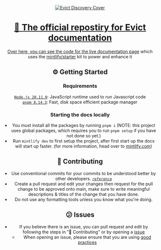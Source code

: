<center><a href="https://evict.bot/discord" target="_blank"><img src="https://r2.evict.bot/Greed%20Discovery%20Cover.png" alt="Evict Discovery Cover"/></a</center>

# 👋 The official repostiry for Evict documentation

Over here, you can see the code for the live [documentation page](https://docs.evict.bot) which uses the [mintlify/starter](https://github.com/mintlify/starter) kit
to power and enhance it

## ⚙️ Getting Started

### Requirements

[`Node.js 20.11.0`](https://nodejs.org/en): JavaScript runtime used to run Javascript code<br />
[`pnpm 8.14.3`](https://pnpm.io/): Fast, disk space efficient package manager

### Starting the docs locally

- You must install all the packages by running `pnpm i` (NOTE: this project uses global packages, which requires you to run `pnpm setup` if you have not done so yet.)
- Run `mintlify dev` to first setup the project, after first start up the docs will start up faster. (for more information, head over to [mintlify.com](https://mintlify.com/))

## 📓 Contributing

- Use conventional commits for your commits to be understood better by other developers. [`reference`](https://www.conventionalcommits.org/)
- Create a pull request and edit your changes then request for the pull change to be approved onto main, make sure to write meaningful descriptions & titles of the change that you have done.
- Do not use any formatting tools unless you know what you're doing.

## 😕 Issues

- If you believe there is an issue, you can pull request and edit by following the steps in "📓 Contributing" or by opening a [issue](https://github.com/adammbh/greed-docs/issues)
    - When opening an issue, please ensure that you are using [good practices](https://rewind.com/blog/best-practices-for-using-github-issues/)
